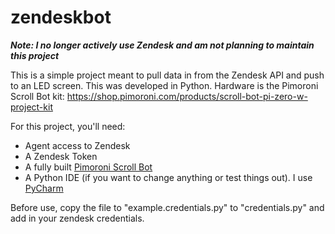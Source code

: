 # zendeskbot

***Note: I no longer actively use Zendesk and am not planning to maintain this project***

This is a simple project meant to pull data in from the Zendesk API and push to an LED screen. This was developed in Python. Hardware is the Pimoroni Scroll Bot kit: https://shop.pimoroni.com/products/scroll-bot-pi-zero-w-project-kit

For this project, you'll need:

* Agent access to Zendesk
* A Zendesk Token
* A fully built [Pimoroni Scroll Bot](https://shop.pimoroni.com/products/scroll-bot-pi-zero-w-project-kit)
* A Python IDE (if you want to change anything or test things out). I use [PyCharm](https://www.jetbrains.com/pycharm/)

Before use, copy the file to "example.credentials.py" to "credentials.py" and add in your zendesk credentials.
